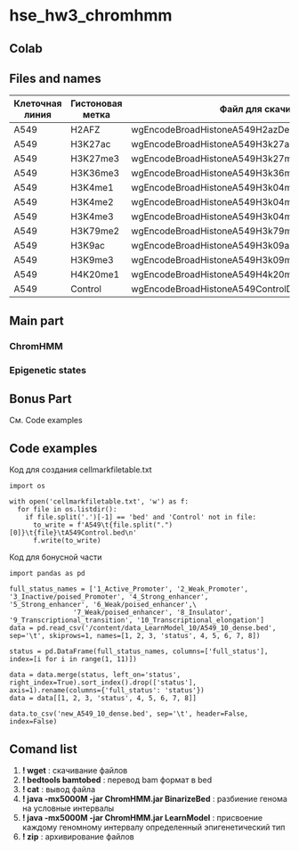 # hse_hw3_chromhmm

## Colab

## Files and names

|       Клеточная линия      | Гистоновая метка | Файл для скачивания | Имя в колабе |
| ----------- | ----------------- | ----------------- | ----------------- |
| A549 | H2AFZ | wgEncodeBroadHistoneA549H2azDex100nmAlnRep1.bam | H2az.bam |
| A549 | H3K27ac | wgEncodeBroadHistoneA549H3k27acDex100nmAlnRep1.bam | H3k27ac.bam |
| A549 | H3K27me3 | wgEncodeBroadHistoneA549H3k27me3Dex100nmAlnRep1.bam | H3k27me3.bam |
| A549 | H3K36me3 | wgEncodeBroadHistoneA549H3k36me3Dex100nmAlnRep1.bam | H3k36me3.bam |
| A549 | H3K4me1 | wgEncodeBroadHistoneA549H3k04me1Dex100nmAlnRep1.bam | H3k04me1.bam |
| A549 | H3K4me2 | wgEncodeBroadHistoneA549H3k04me2Dex100nmAlnRep1.bam | H3k04me2.bam |
| A549 | H3K4me3 | wgEncodeBroadHistoneA549H3k04me3Dex100nmAlnRep1.bam | H3k04me3.bam |
| A549 | H3K79me2| wgEncodeBroadHistoneA549H3k79me2Dex100nmAlnRep1.bam | H3k79me2.bam |
| A549 | H3K9ac | wgEncodeBroadHistoneA549H3k09acEtoh02AlnRep1.bam | H3k09ac.bam |
| A549 | H3K9me3 | wgEncodeBroadHistoneA549H3k09me3Etoh02AlnRep1.bam | H3k09me3.bam |
| A549 | H4K20me1  | wgEncodeBroadHistoneA549H4k20me1Etoh02AlnRep1.bam | H4k20me1.bam |
| A549 | Control | wgEncodeBroadHistoneA549ControlDex100nmAlnRep1.bam | A549Control.bam |

## Main part

### ChromHMM

### Epigenetic states

## Bonus Part

См. Code examples

## Code examples

Код для создания cellmarkfiletable.txt
```
import os

with open('cellmarkfiletable.txt', 'w') as f:
  for file in os.listdir():
    if file.split('.')[-1] == 'bed' and 'Control' not in file:
      to_write = f'A549\t{file.split(".")[0]}\t{file}\tA549Control.bed\n'
      f.write(to_write)
```

Код для бонусной части
```
import pandas as pd

full_status_names = ['1_Active_Promoter', '2_Weak_Promoter', '3_Inactive/poised_Promoter', '4_Strong_enhancer', '5_Strong_enhancer', '6_Weak/poised_enhancer',\
                '7_Weak/poised_enhancer', '8_Insulator', '9_Transcriptional_transition', '10_Transcriptional_elongation']
data = pd.read_csv('/content/data_LearnModel_10/A549_10_dense.bed', sep='\t', skiprows=1, names=[1, 2, 3, 'status', 4, 5, 6, 7, 8])

status = pd.DataFrame(full_status_names, columns=['full_status'], index=[i for i in range(1, 11)])

data = data.merge(status, left_on='status', right_index=True).sort_index().drop(['status'], axis=1).rename(columns={'full_status': 'status'})
data = data[[1, 2, 3, 'status', 4, 5, 6, 7, 8]]

data.to_csv('new_A549_10_dense.bed', sep='\t', header=False, index=False)
```
## Comand list

  1) **! wget** : скачивание файлов
  2) **! bedtools bamtobed** : перевод bam формат в bed
  3) **! cat** : вывод файла
  4) **! java -mx5000M -jar ChromHMM.jar BinarizeBed** : разбиение генома на условные интервалы
  5) **! java -mx5000M -jar ChromHMM.jar LearnModel** : присвоение каждому геномному интервалу определенный эпигенетический тип
  6) **! zip** : архивирование файлов
